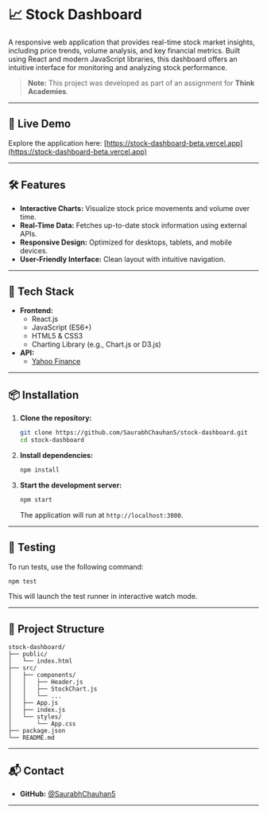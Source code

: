 
# 📈 Stock Dashboard

A responsive web application that provides real-time stock market insights, including price trends, volume analysis, and key financial metrics. Built using React and modern JavaScript libraries, this dashboard offers an intuitive interface for monitoring and analyzing stock performance.

> **Note:** This project was developed as part of an assignment for **Think Academies**.

---

## 🚀 Live Demo

Explore the application here: [https://stock-dashboard-beta.vercel.app](https://stock-dashboard-beta.vercel.app)

---

## 🛠️ Features

- **Interactive Charts:** Visualize stock price movements and volume over time.
- **Real-Time Data:** Fetches up-to-date stock information using external APIs.
- **Responsive Design:** Optimized for desktops, tablets, and mobile devices.
- **User-Friendly Interface:** Clean layout with intuitive navigation.

---

## 🧰 Tech Stack

- **Frontend:**
  - React.js
  - JavaScript (ES6+)
  - HTML5 & CSS3
  - Charting Library (e.g., Chart.js or D3.js)
- **API:**
  - [Yahoo Finance](https://www.yahoofinance.com/)

---

## 📦 Installation

1. **Clone the repository:**

   ```bash
   git clone https://github.com/SaurabhChauhan5/stock-dashboard.git
   cd stock-dashboard
   ```

2. **Install dependencies:**

   ```bash
   npm install
   ```

3. **Start the development server:**

   ```bash
   npm start
   ```

   The application will run at `http://localhost:3000`.

---

## 🧪 Testing

To run tests, use the following command:

```bash
npm test
```

This will launch the test runner in interactive watch mode.

---

## 📁 Project Structure

```
stock-dashboard/
├── public/
│   └── index.html
├── src/
│   ├── components/
│   │   ├── Header.js
│   │   ├── StockChart.js
│   │   └── ...
│   ├── App.js
│   ├── index.js
│   └── styles/
│       └── App.css
├── package.json
└── README.md
```

---

## 📬 Contact

- **GitHub:** [@SaurabhChauhan5](https://github.com/SaurabhChauhan5)

---
